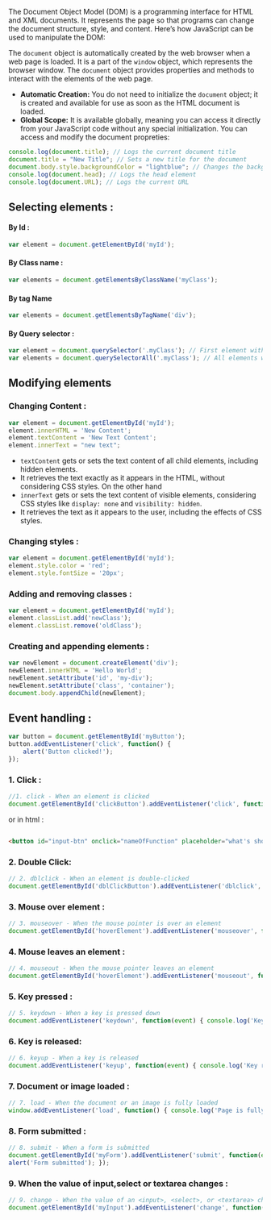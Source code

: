 The Document Object Model (DOM) is a programming interface for HTML and XML documents. It represents the page so that programs can change the document structure, style, and content. Here’s how JavaScript can be used to manipulate the DOM:

The `document` object is automatically created by the web browser when a web page is loaded. It is a part of the `window` object, which represents the browser window. The `document` object provides properties and methods to interact with the elements of the web page.

- **Automatic Creation:** You do not need to initialize the `document` object; it is created and available for use as soon as the HTML document is loaded.
- **Global Scope:** It is available globally, meaning you can access it directly from your JavaScript code without any special initialization.
You can access and modify the document propreties: 
```js
console.log(document.title); // Logs the current document title
document.title = "New Title"; // Sets a new title for the document
document.body.style.backgroundColor = "lightblue"; // Changes the background color of the body
console.log(document.head); // Logs the head element
console.log(document.URL); // Logs the current URL

```
## Selecting elements :
#### By Id :
```js
var element = document.getElementById('myId');
```
#### By Class name :
```js
var elements = document.getElementsByClassName('myClass');
```
#### By tag Name
```js
var elements = document.getElementsByTagName('div');
```
#### By Query selector : 
```js
var element = document.querySelector('.myClass'); // First element with class 'myClass'
var elements = document.querySelectorAll('.myClass'); // All elements with class 'myClass'
```

## Modifying elements 
### Changing Content : 
```js
var element = document.getElementById('myId');
element.innerHTML = 'New Content';
element.textContent = 'New Text Content';
element.innerText = "new text";
```
- `textContent` gets or sets the text content of all child elements, including hidden elements.
- It retrieves the text exactly as it appears in the HTML, without considering CSS styles.
On the other hand 
- `innerText` gets or sets the text content of visible elements, considering CSS styles like `display: none` and `visibility: hidden`.
- It retrieves the text as it appears to the user, including the effects of CSS styles.
### Changing styles : 
```js
var element = document.getElementById('myId');
element.style.color = 'red';
element.style.fontSize = '20px';
```
### Adding and removing classes : 
```js
var element = document.getElementById('myId');
element.classList.add('newClass');
element.classList.remove('oldClass');
```
### Creating and appending elements : 
```js
var newElement = document.createElement('div');
newElement.innerHTML = 'Hello World';
newElement.setAttribute('id', 'my-div');
newElement.setAttribute('class', 'container');
document.body.appendChild(newElement);
```
## Event handling : 
```js
var button = document.getElementById('myButton');
button.addEventListener('click', function() {
    alert('Button clicked!');
});
```
### 1. Click :
```js
//1. click - When an element is clicked 
document.getElementById('clickButton').addEventListener('click', function() { alert('Button clicked!'); });
```
or in html : 
```html

<button id="input-btn" onclick="nameOfFunction" placeholder="what's shown in the field by default">SAVE INPUT</button>
```
### 2. Double Click:
```js
// 2. dblclick - When an element is double-clicked 
document.getElementById('dblClickButton').addEventListener('dblclick', function() { alert('Button double-clicked!'); });
```
### 3. Mouse over element : 
```js
// 3. mouseover - When the mouse pointer is over an element 
document.getElementById('hoverElement').addEventListener('mouseover', function() { this.style.backgroundColor = 'yellow'; });
```
### 4. Mouse leaves an element : 
```js 
// 4. mouseout - When the mouse pointer leaves an element 
document.getElementById('hoverElement').addEventListener('mouseout', function() { this.style.backgroundColor = ''; });
```
### 5. Key pressed : 
```js
// 5. keydown - When a key is pressed down 
document.addEventListener('keydown', function(event) { console.log('Key pressed: ' + event.key); });
```

### 6. Key is released: 
```js
// 6. keyup - When a key is released 
document.addEventListener('keyup', function(event) { console.log('Key released: ' + event.key); });
```

### 7. Document or image loaded : 
```js
// 7. load - When the document or an image is fully loaded 
window.addEventListener('load', function() { console.log('Page is fully loaded'); });
```
### 8. Form submitted : 
```js
// 8. submit - When a form is submitted 
document.getElementById('myForm').addEventListener('submit', function(event) { event.preventDefault(); // Prevents the default form submission 
alert('Form submitted'); });
```

### 9. When the value of input,select or textarea changes : 
```js
// 9. change - When the value of an <input>, <select>, or <textarea> changes 
document.getElementById('myInput').addEventListener('change', function() { console.log('Input value changed to: ' + this.value); });
```
